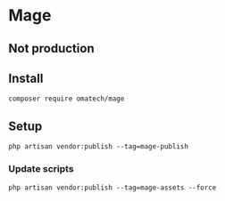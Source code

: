 # Mage

## Not production

## Install

```
composer require omatech/mage
```

## Setup

```
php artisan vendor:publish --tag=mage-publish
```

### Update scripts

```
php artisan vendor:publish --tag=mage-assets --force
```